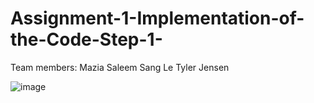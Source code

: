 # Assignment-1-Implementation-of-the-Code-Step-1-
Team members:
Mazia Saleem
Sang Le
Tyler Jensen

![image](https://github.com/Tyler0219/Assignment-1-Implementation-of-the-Code-Step-1-/assets/101218126/2d4e1613-19bc-469a-b5db-bf5e868c23fd)

